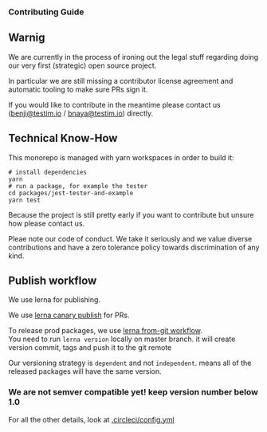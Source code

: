 ### Contributing Guide 

## Warnig

We are currently in the process of ironing out the legal stuff regarding doing our very first (strategic) open source project.

In particular we are still missing a contributor license agreement and automatic tooling to make sure PRs sign it.

If you would like to contribute in the meantime please contact us (benji@testim.io / bnaya@testim.io) directly.



## Technical Know-How

This monorepo is managed with yarn workspaces in order to build it:

```shell
# install dependencies
yarn
# run a package, for example the tester
cd packages/jest-tester-and-example
yarn test
```

Because the project is still pretty early if you want to contribute  but unsure how please contact us.

Pleae note our code of conduct. We take it seriously and we value diverse contributions and have a zero tolerance policy towards discrimination of any kind.


## Publish workflow

We use lerna for publishing.

We use [lerna canary publish](https://github.com/lerna/lerna/tree/master/commands/publish#--canary) for PRs.  

To release prod packages, we use [lerna from-git workflow](https://github.com/lerna/lerna/tree/master/commands/publish#bump-from-git).  
You need to run `lerna version` locally on master branch. it will create version commit, tags and push it to the git remote

Our versioning strategy is `dependent` and not `independent`. means all of the released packages will have the same version.

### We are not semver compatible yet! keep version number below 1.0

For all the other details, look at [.circleci/config.yml](.circleci/config.yml)

